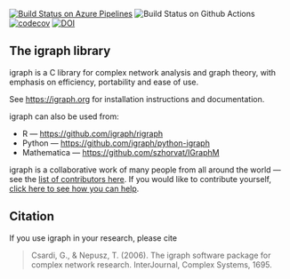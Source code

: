 [![Build Status on Azure Pipelines](https://dev.azure.com/igraph-team/igraph/_apis/build/status/igraph.igraph?branchName=master)](https://dev.azure.com/igraph-team/igraph/_build/latest?definitionId=1&branchName=master)
![Build Status on Github Actions](https://github.com/igraph/igraph/workflows/MINGW/badge.svg?branch=master)
[![codecov](https://codecov.io/gh/igraph/igraph/branch/master/graph/badge.svg?token=xGFabHJE2I)](https://codecov.io/gh/igraph/igraph)
[![DOI](https://zenodo.org/badge/8546198.svg)](https://zenodo.org/badge/latestdoi/8546198)

The igraph library
------------------

igraph is a C library for complex network analysis and graph theory, with
emphasis on efficiency, portability and ease of use.

See https://igraph.org for installation instructions and documentation.

igraph can also be used from:

 - R — https://github.com/igraph/rigraph
 - Python — https://github.com/igraph/python-igraph
 - Mathematica — https://github.com/szhorvat/IGraphM

igraph is a collaborative work of many people from all around the world —
see the [list of contributors here](./CONTRIBUTORS.md). If you would like
to contribute yourself, [click here to see how you can
help](./CONTRIBUTING.md).

Citation
--------

If you use igraph in your research, please cite

> Csardi, G., & Nepusz, T. (2006). The igraph software package for complex network research. InterJournal, Complex Systems, 1695.

